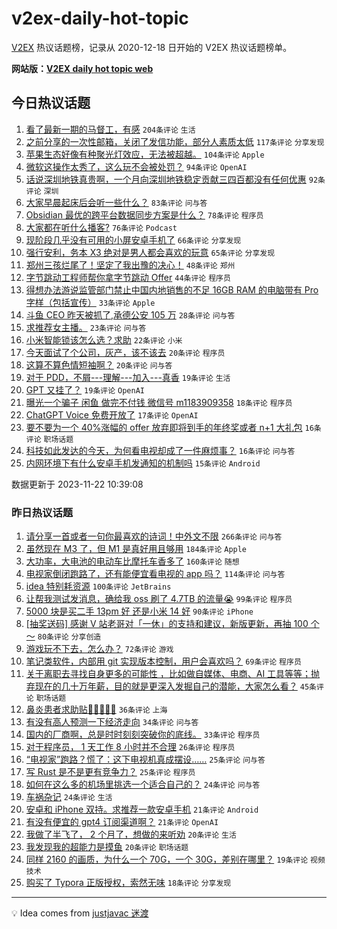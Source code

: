 # v2ex-daily-hot-topic

[V2EX](https://www.v2ex.com/) 热议话题榜，记录从 2020-12-18 日开始的 V2EX 热议话题榜单。

**网站版：[V2EX daily hot topic web](https://boojack.github.io/v2ex-daily-hot-topic-web/)**

## 今日热议话题

<!-- TODAY BEGIN -->

1. [看了最新一期的马督工，有感](https://www.v2ex.com/t/994017) `204条评论` `生活`
1. [之前分享的一次性邮箱，关闭了发信功能，部分人素质太低](https://www.v2ex.com/t/994021) `117条评论` `分享发现`
1. [苹果生态好像有种聚光灯效应，无法被超越。](https://www.v2ex.com/t/994045) `104条评论` `Apple`
1. [微软这操作太秀了，这么玩不会被处罚？](https://www.v2ex.com/t/994031) `94条评论` `OpenAI`
1. [话说深圳地铁真贵啊，一个月向深圳地铁稳定贡献三四百都没有任何优惠](https://www.v2ex.com/t/994156) `92条评论` `深圳`
1. [大家早晨起床后会听一些什么？](https://www.v2ex.com/t/994010) `83条评论` `问与答`
1. [Obsidian 最优的跨平台数据同步方案是什么？](https://www.v2ex.com/t/994099) `78条评论` `程序员`
1. [大家都在听什么播客?](https://www.v2ex.com/t/994034) `76条评论` `Podcast`
1. [现阶段几乎没有可用的小屏安卓手机了](https://www.v2ex.com/t/994077) `66条评论` `分享发现`
1. [强行安利，务本 X3 绝对是男人都会喜欢的玩意](https://www.v2ex.com/t/994133) `65条评论` `分享发现`
1. [郑州三孩烂尾了！坚定了我出豫的决心！](https://www.v2ex.com/t/994225) `48条评论` `郑州`
1. [字节跳动工程师帮你拿字节跳动 Offer](https://www.v2ex.com/t/994239) `44条评论` `程序员`
1. [得想办法游说监管部门禁止中国内地销售的不足 16GB RAM 的电脑带有 Pro 字样（包括宣传）](https://www.v2ex.com/t/994227) `33条评论` `Apple`
1. [斗鱼 CEO 昨天被抓了,承德公安 105 万](https://www.v2ex.com/t/994180) `28条评论` `问与答`
1. [求推荐女主播。](https://www.v2ex.com/t/994229) `23条评论` `问与答`
1. [小米智能锁该怎么选？求助](https://www.v2ex.com/t/994013) `22条评论` `小米`
1. [今天面试了个公司，灰产，该不该去](https://www.v2ex.com/t/994143) `20条评论` `程序员`
1. [这算不算色情短袖啊？](https://www.v2ex.com/t/994116) `20条评论` `问与答`
1. [对于 PDD，不屑---理解---加入---真香](https://www.v2ex.com/t/994218) `19条评论` `生活`
1. [GPT 又挂了？](https://www.v2ex.com/t/994007) `19条评论` `OpenAI`
1. [曝光一个骗子 闲鱼 做完不付钱 微信号 m1183909358](https://www.v2ex.com/t/994201) `18条评论` `程序员`
1. [ChatGPT Voice 免费开放了](https://www.v2ex.com/t/994036) `17条评论` `OpenAI`
1. [要不要为一个 40%涨幅的 offer 放弃即将到手的年终奖或者 n+1 大礼包](https://www.v2ex.com/t/994241) `16条评论` `职场话题`
1. [科技如此发达的今天，为何看电视却成了一件麻烦事？](https://www.v2ex.com/t/994200) `16条评论` `问与答`
1. [内网环境下有什么安卓手机发通知的机制吗](https://www.v2ex.com/t/994236) `15条评论` `Android`

数据更新于 2023-11-22 10:39:08

<!-- TODAY END -->

### 昨日热议话题

<!-- YESTERDAY BEGIN -->

1. [请分享一首或者一句你最喜欢的诗词！中外文不限](https://www.v2ex.com/t/993716) `266条评论` `问与答`
1. [虽然现在 M3 了，但 M1 是真好用且够用](https://www.v2ex.com/t/993710) `184条评论` `Apple`
1. [大功率，大电池的电动车比摩托车香多了](https://www.v2ex.com/t/993690) `160条评论` `随想`
1. [电视家倒闭跑路了，还有能便宜看电视的 app 吗？](https://www.v2ex.com/t/993697) `114条评论` `问与答`
1. [idea 特别耗资源](https://www.v2ex.com/t/993692) `100条评论` `JetBrains`
1. [让帮我测试发消息，确给我 oss 刷了 4.7TB 的流量😭](https://www.v2ex.com/t/993823) `99条评论` `程序员`
1. [5000 块是买二手 13pm 好 还是小米 14 好](https://www.v2ex.com/t/993719) `90条评论` `iPhone`
1. [[抽奖送码] 感谢 V 站老哥对「一休」的支持和建议，新版更新，再抽 100 个～](https://www.v2ex.com/t/993720) `80条评论` `分享创造`
1. [游戏玩不下去，怎么办？](https://www.v2ex.com/t/993733) `72条评论` `游戏`
1. [笔记类软件，内部用 git 实现版本控制，用户会喜欢吗？](https://www.v2ex.com/t/993741) `69条评论` `程序员`
1. [关于离职去寻找自身更多的可能性 ，比如做自媒体、电商、AI 工具等等；抛弃现在的几十万年薪，目的就是更深入发掘自己的潜能，大家怎么看？](https://www.v2ex.com/t/993910) `45条评论` `职场话题`
1. [鼻炎患者求助贴🙏🙏🙏🙏🙏](https://www.v2ex.com/t/993814) `36条评论` `上海`
1. [有没有高人预测一下经济走向](https://www.v2ex.com/t/993958) `34条评论` `问与答`
1. [国内的厂商啊，总是时时刻刻突破你的底线。](https://www.v2ex.com/t/993854) `33条评论` `程序员`
1. [对于程序员， 1 天工作 8 小时并不合理](https://www.v2ex.com/t/993840) `26条评论` `程序员`
1. [“电视家”跑路？慌了：这下电视机真成摆设……](https://www.v2ex.com/t/993879) `25条评论` `问与答`
1. [写 Rust 是不是更有竞争力？](https://www.v2ex.com/t/993857) `25条评论` `程序员`
1. [如何在这么多的机场里挑选一个适合自己的？](https://www.v2ex.com/t/993985) `24条评论` `问与答`
1. [车祸杂记](https://www.v2ex.com/t/993919) `24条评论` `生活`
1. [安卓和 iPhone 双持。求推荐一款安卓手机](https://www.v2ex.com/t/993933) `21条评论` `Android`
1. [有没有便宜的 gpt4 订阅渠道啊？](https://www.v2ex.com/t/993696) `21条评论` `OpenAI`
1. [我做了半飞了， 2 个月了，想做的来听劝](https://www.v2ex.com/t/993904) `20条评论` `生活`
1. [我发现我的超能力是摸鱼](https://www.v2ex.com/t/993819) `20条评论` `职场话题`
1. [同样 2160 的画质，为什么一个 70G，一个 30G，差别在哪里？](https://www.v2ex.com/t/993715) `19条评论` `视频技术`
1. [购买了 Typora 正版授权，索然无味](https://www.v2ex.com/t/993891) `18条评论` `分享发现`

<!-- YESTERDAY END -->

---

💡 Idea comes from [justjavac 迷渡](https://github.com/justjavac/)

